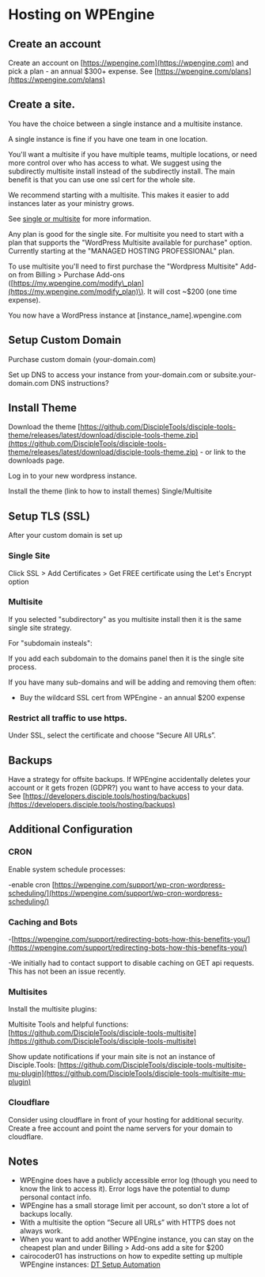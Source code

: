 # Hosting on WPEngine

## Create an account

Create an account on [https://wpengine.com](https://wpengine.com) and pick a plan - an annual $300+ expense. See [https://wpengine.com/plans](https://wpengine.com/plans)

## Create a site.

You have the choice between a single instance and a multisite instance.

A single instance is fine if you have one team in one location.

You'll want a multisite if you have multiple teams, multiple locations, or need more control over who has access to what.
We suggest using the subdirectly multisite install instead of the subdirectly install. The main benefit is that you can use one ssl cert for the whole site.

We recommend starting with a multisite. This makes it easier to add instances later as your ministry grows.

See [single or multisite](https://developers.disciple.tools/hosting/single-or-multisite) for more information.

Any plan is good for the single site. For multisite you need to start with a plan that supports the "WordPress Multisite available for purchase" option. Currently starting at the "MANAGED HOSTING PROFESSIONAL" plan.

To use multisite you'll need to first purchase the "Wordpress Multisite" Add-on from Billing &gt; Purchase Add-ons \([https://my.wpengine.com/modify\_plan](https://my.wpengine.com/modify_plan)\). It will cost ~$200 \(one time expense\).

You now have a WordPress instance at \[instance\_name\].wpengine.com

## Setup Custom Domain

Purchase custom domain \(your-domain.com\)

Set up DNS to access your instance from your-domain.com or subsite.your-domain.com DNS instructions?

## Install Theme

Download the theme [https://github.com/DiscipleTools/disciple-tools-theme/releases/latest/download/disciple-tools-theme.zip](https://github.com/DiscipleTools/disciple-tools-theme/releases/latest/download/disciple-tools-theme.zip) - or link to the downloads page.

Log in to your new wordpress instance.

Install the theme \(link to how to install themes\) Single/Multisite

## Setup TLS \(SSL\)

After your custom domain is set up

### Single Site

Click SSL &gt; Add Certificates &gt; Get FREE certificate using the Let's Encrypt option

### Multisite

If you selected "subdirectory" as you multisite install then it is the same single site strategy.

For "subdomain insteals":

If you add each subdomain to the domains panel then it is the single site process.

If you have many sub-domains and will be adding and removing them often:

* Buy the wildcard SSL cert from WPEngine - an annual $200 expense

### Restrict all traffic to use https.

Under SSL, select the certificate and choose “Secure All URLs”.

## Backups

Have a strategy for offsite backups. If WPEngine accidentally deletes your account or it gets frozen \(GDPR?\) you want to have access to your data. See [https://developers.disciple.tools/hosting/backups](https://developers.disciple.tools/hosting/backups)

## Additional Configuration

### CRON

Enable system schedule processes:

-enable cron [https://wpengine.com/support/wp-cron-wordpress-scheduling/](https://wpengine.com/support/wp-cron-wordpress-scheduling/)

### Caching and Bots

-[https://wpengine.com/support/redirecting-bots-how-this-benefits-you/](https://wpengine.com/support/redirecting-bots-how-this-benefits-you/)

-We initially had to contact support to disable caching on GET api requests. This has not been an issue recently.

### Multisites

Install the multisite plugins:

Multisite Tools and helpful functions: [https://github.com/DiscipleTools/disciple-tools-multisite](https://github.com/DiscipleTools/disciple-tools-multisite)

Show update notifications if your main site is not an instance of Disciple.Tools: [https://github.com/DiscipleTools/disciple-tools-multisite-mu-plugin](https://github.com/DiscipleTools/disciple-tools-multisite-mu-plugin)

### Cloudflare
Consider using cloudflare in front of your hosting for additional security. Create a free account and point the name servers for your domain to cloudflare.

## Notes

* WPEngine does have a publicly accessible error log \(though you need to know the link to access it\). Error logs have the potential to dump personal contact info.
* WPEngine has a small storage limit per account, so don't store a lot of backups locally.
* With a multisite the option “Secure all URLs” with HTTPS does not always work.
* When you want to add another WPEngine instance, you can stay on the cheapest plan and under Billing &gt; Add-ons add a site for $200
* cairocoder01 has instructions on how to expedite setting up multiple WPEngine instances: [DT Setup Automation](https://github.com/cairocoder01/dt-setup-automation)

